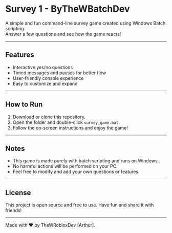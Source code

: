 # Survey 1 - ByTheWBatchDev

A simple and fun command-line survey game created using Windows Batch scripting.  
Answer a few questions and see how the game reacts!

---

## Features

- Interactive yes/no questions  
- Timed messages and pauses for better flow  
- User-friendly console experience  
- Easy to customize and expand  

---

## How to Run

1. Download or clone this repository.  
2. Open the folder and double-click `survey_game.bat`.  
3. Follow the on-screen instructions and enjoy the game!

---

## Notes

- This game is made purely with batch scripting and runs on Windows.  
- No harmful actions will be performed on your PC.  
- Feel free to modify and add your own questions or features.

---

## License

This project is open source and free to use. Have fun and share it with friends!

---

Made with ❤️ by TheWRobloxDev [Arthur].
